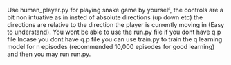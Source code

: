 Use human_player.py for playing snake game by yourself, the controls are a bit non intuative as in insted of absolute directions (up down etc) the directions are relative 
to the direction the player is currently moving in (Easy to understand).
You wont be able to use the run.py file if you dont have q.p file
Incase you dont have q.p file you can use train.py to train the q learning model for n episodes (recommended 10,000 episodes for good learning) and then you may run run.py.
